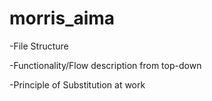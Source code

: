 # morris_aima
-File Structure

-Functionality/Flow description from top-down

-Principle of Substitution at work
